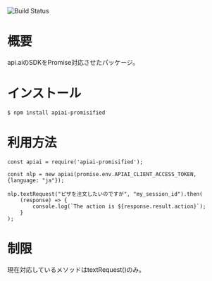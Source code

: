 ![Build Status](https://travis-ci.org/nkjm/apiai-promisified.svg?branch=master)

# 概要

api.aiのSDKをPromise対応させたパッケージ。

# インストール

```
$ npm install apiai-promisified
```

# 利用方法

```
const apiai = require('apiai-promisified');

const nlp = new apiai(promise.env.APIAI_CLIENT_ACCESS_TOKEN, {language: "ja"});

nlp.textRequest("ピザを注文したいのですが", "my_session_id").then(
    (response) => {
        console.log(`The action is ${response.result.action}`);
    }
);
```

# 制限

現在対応しているメソッドはtextRequest()のみ。
